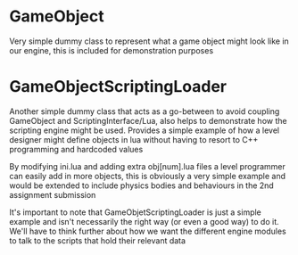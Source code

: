 # GameObject
Very simple dummy class to represent what a game object might look like in our engine, this is included for demonstration purposes

# GameObjectScriptingLoader
Another simple dummy class that acts as a go-between to avoid coupling GameObject and ScriptingInterface/Lua, also helps to demonstrate how the scripting engine might be used. Provides a simple example of how a level designer might define objects in lua without having to resort to C++ programming and hardcoded values

By modifying ini.lua and adding extra obj[num].lua files a level programmer can easily add in more objects, this is obviously a very simple example and would be extended to include physics bodies and behaviours in the 2nd assignment submission

It's important to note that GameObjetScriptingLoader is just a simple example and isn't necessarily the right way (or even a good way) to do it. We'll have to think further about how we want the different engine modules to talk to the scripts that hold their relevant data